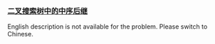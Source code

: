 ### [二叉搜索树中的中序后继](https://leetcode.com/problems/P5rCT8)

<p>English description is not available for the problem. Please switch to Chinese.</p>
